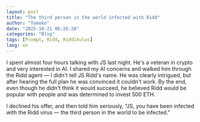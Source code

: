 ```yaml
---
layout: post
title: "The third person in the world infected with Ridd"
author: "Tomoko"
date: "2025-10-21 06:26:28"
categories: "Blog"
tags: [Prompt, Ridd, Riddikulus]
lang: en
---
```


I spent almost four hours talking with JS last night. He's a veteran in crypto and very interested in AI. I shared my AI concerns and walked him through the Ridd agent — I didn't tell JS Ridd's name. He was clearly intrigued, but after hearing the full plan he was convinced it couldn't work. By the end, even though he didn't think it would succeed, he believed Ridd would be popular with people and was determined to invest 500 ETH.

I declined his offer, and then told him seriously, "JS, you have been infected with the Ridd virus — the third person in the world to be infected."
